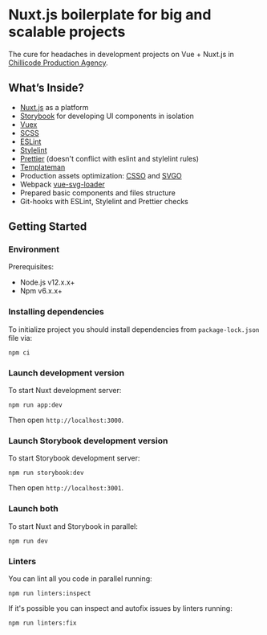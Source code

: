 # Nuxt.js boilerplate for big and scalable projects

The cure for headaches in development projects on Vue + Nuxt.js in [Chillicode Production Agency](https://chillicode.ru?utm_source=mail&utm_medium=git&utm_campaign=nuxt).

## <a name="inside">What’s Inside?</a>
- [Nuxt.js](https://nuxtjs.org/) as a platform
- [Storybook](https://storybook.js.org/) for developing UI components in isolation
- [Vuex](https://vuex.vuejs.org/ru/)
- [SCSS](https://sass-lang.com/documentation)
- [ESLint](https://eslint.org/)
- [Stylelint](https://stylelint.io/user-guide)
- [Prettier](https://prettier.io/) (doesn't conflict with eslint and stylelint rules)
- [Templateman](https://github.com/adlite/templateman)
- Production assets optimization: [CSSO](https://github.com/css/csso) and [SVGO](https://github.com/Klathmon/imagemin-webpack-plugin#optionssvgo)
- Webpack [vue-svg-loader](https://vue-svg-loader.js.org/)
- Prepared basic components and files structure
- Git-hooks with ESLint, Stylelint and Prettier checks

## <a name="get-started">Getting Started</a>
### Environment
Prerequisites:
- Node.js v12.x.x+
- Npm v6.x.x+

### Installing dependencies
To initialize project you should install dependencies from `package-lock.json` file via:
```
npm ci
```

### Launch development version
To start Nuxt development server:
```
npm run app:dev
```
Then open `http://localhost:3000`.

### Launch Storybook development version
To start Storybook development server:
```
npm run storybook:dev
```
Then open `http://localhost:3001`.

### Launch both
To start Nuxt and Storybook in parallel:
```
npm run dev
```

### Linters
You can lint all you code in parallel running:
```
npm run linters:inspect
```

If it's possible you can inspect and autofix issues by linters running:
```
npm run linters:fix
```

